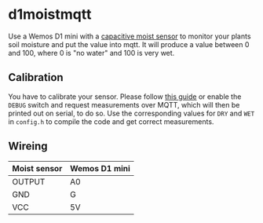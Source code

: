 # d1moistmqtt
Use a Wemos D1 mini with a [capacitive moist sensor](https://www.dfrobot.com/product-1385.html) to monitor your plants soil moisture and put the value into mqtt. It will produce a value between 0 and 100, where 0 is "no water" and 100 is very wet.

## Calibration
You have to calibrate your sensor. Please follow [this guide](https://wiki.dfrobot.com/Capacitive_Soil_Moisture_Sensor_SKU_SEN0193) or enable the `DEBUG` switch and request measurements over MQTT, which will then be printed out on serial, to do so.
Use the corresponding values for `DRY` and `WET` in `config.h` to compile the code and get correct measurements.

## Wireing
| Moist sensor | Wemos D1 mini |
|--------------|---------------|
| OUTPUT       | A0            |
| GND          | G             |
| VCC          | 5V            |
